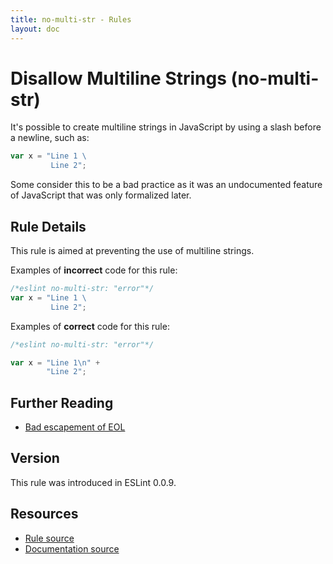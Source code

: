 ```yaml
---
title: no-multi-str - Rules
layout: doc
---
```

<!-- Note: No pull requests accepted for this file. See README.md in the root directory for details. -->

# Disallow Multiline Strings (no-multi-str)

It's possible to create multiline strings in JavaScript by using a slash before a newline, such as:

```js
var x = "Line 1 \
         Line 2";
```

Some consider this to be a bad practice as it was an undocumented feature of JavaScript that was only formalized later.

## Rule Details

This rule is aimed at preventing the use of multiline strings.

Examples of **incorrect** code for this rule:

```js
/*eslint no-multi-str: "error"*/
var x = "Line 1 \
         Line 2";
```

Examples of **correct** code for this rule:

```js
/*eslint no-multi-str: "error"*/

var x = "Line 1\n" +
        "Line 2";
```



## Further Reading

* [Bad escapement of EOL](http://jslinterrors.com/bad-escapement-of-eol-use-option-multistr-if-needed/)

## Version

This rule was introduced in ESLint 0.0.9.

## Resources

* [Rule source](https://github.com/eslint/eslint/tree/master/lib/rules/no-multi-str.js)
* [Documentation source](https://github.com/eslint/eslint/tree/master/docs/rules/no-multi-str.md)
